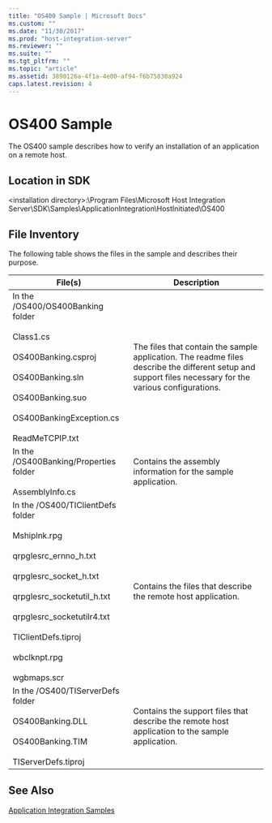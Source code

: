 ```yaml
---
title: "OS400 Sample | Microsoft Docs"
ms.custom: ""
ms.date: "11/30/2017"
ms.prod: "host-integration-server"
ms.reviewer: ""
ms.suite: ""
ms.tgt_pltfrm: ""
ms.topic: "article"
ms.assetid: 3890126a-4f1a-4e00-af94-f6b75830a924
caps.latest.revision: 4
---
```

# OS400 Sample
The OS400 sample describes how to verify an installation of an application on a remote host.  
  
## Location in SDK  
 \<installation directory>:\Program Files\Microsoft Host Integration Server\SDK\Samples\ApplicationIntegration\HostInitiated\OS400  
  
## File Inventory  
 The following table shows the files in the sample and describes their purpose.  
  
|File(s)|Description|  
|---------------|-----------------|  
|In the /OS400/OS400Banking folder<br /><br /> Class1.cs<br /><br /> OS400Banking.csproj<br /><br /> OS400Banking.sln<br /><br /> OS400Banking.suo<br /><br /> OS400BankingException.cs<br /><br /> ReadMeTCPIP.txt|The files that contain the sample application. The readme files describe the different setup and support files necessary for the various configurations.|  
|In the /OS400Banking/Properties folder<br /><br /> AssemblyInfo.cs|Contains the assembly information for the sample application.|  
|In the /OS400/TIClientDefs folder<br /><br /> Mshiplnk.rpg<br /><br /> qrpglesrc_ernno_h.txt<br /><br /> qrpglesrc_socket_h.txt<br /><br /> qrpglesrc_socketutil_h.txt<br /><br /> qrpglesrc_socketutilr4.txt<br /><br /> TIClientDefs.tiproj<br /><br /> wbclknpt.rpg<br /><br /> wgbmaps.scr|Contains the files that describe the remote host application.|  
|In the /OS400/TIServerDefs folder<br /><br /> OS400Banking.DLL<br /><br /> OS400Banking.TIM<br /><br /> TIServerDefs.tiproj|Contains the support files that describe the remote host application to the sample application.|  
  
## See Also  
 [Application Integration Samples](../core/application-integration-samples.md)